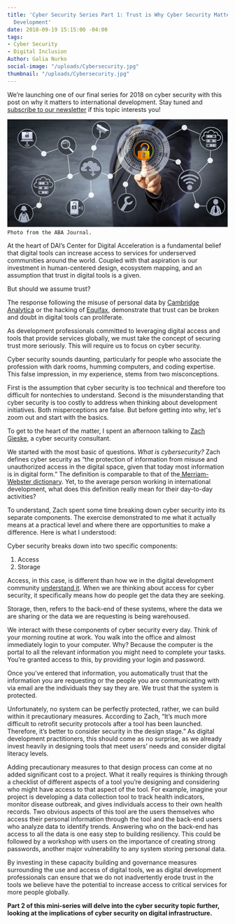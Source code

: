 ```yaml
---
title: 'Cyber Security Series Part 1: Trust is Why Cyber Security Matters to Digital
  Development'
date: 2018-09-19 15:15:00 -04:00
tags:
- Cyber Security
- Digital Inclusion
Author: Galia Nurko
social-image: "/uploads/Cybersecurity.jpg"
thumbnail: "/uploads/Cybersecurity.jpg"
---
```


We’re launching one of our final series for 2018 on cyber security with this post on why it matters to international development. Stay tuned and [subscribe to our newsletter](https://confirmsubscription.com/h/r/066AFBA15492935C) if this topic interests you! 

<!--more-->

![Cybersecurity.jpg](/uploads/Cybersecurity.jpg)`Photo from the ABA Journal.`

At the heart of DAI’s Center for Digital Acceleration is a fundamental belief that digital tools can increase access to services for underserved communities around the world. Coupled with that aspiration is our investment in human-centered design, ecosystem mapping, and an assumption that trust in digital tools is a given.

But should we assume trust?

The response following the misuse of personal data by [Cambridge Analytica](https://www.nytimes.com/2018/03/19/technology/facebook-cambridge-analytica-explained.html) or the hacking of [Equifax](https://money.cnn.com/2018/02/09/pf/equifax-hack-senate-disclosure/index.html), demonstrate that trust can be broken and doubt in digital tools can proliferate.

As development professionals committed to leveraging digital access and tools that provide services globally, we must take the concept of securing trust more seriously. This will require us to focus on cyber security.

Cyber security sounds daunting, particularly for people who associate the profession with dark rooms, humming computers, and coding expertise. This false impression, in my experience, stems from two misconceptions.

First is the assumption that cyber security is too technical and therefore too difficult for nontechies to understand. Second is the misunderstanding that cyber security is too costly to address when thinking about development initiatives. Both misperceptions are false. But before getting into why, let's zoom out and start with the basics.

To get to the heart of the matter, I spent an afternoon talking to [Zach Gieske](https://www.linkedin.com/in/zachgieske/), a cyber security consultant.

We started with the most basic of questions. *What is cybersecurity?* Zach defines cyber security as “the protection of information from misuse and unauthorized access in the digital space, given that today most information is in digital form.” The definition is comparable to that of the[ Merriam-Webster dictionary](https://www.merriam-webster.com/dictionary/cybersecurity). Yet, to the average person working in international development, what does this definition really mean for their day-to-day activities?

To understand, Zach spent some time breaking down cyber security into its separate components. The exercise demonstrated to me what it actually means at a practical level and where there are opportunities to make a difference. Here is what I understood: 

Cyber security breaks down into two specific components:

1. Access
2. Storage

Access, in this case, is different than how we in the digital development community [understand it](https://www.igi-global.com/dictionary/beyond-digital-divide/7557). When we are thinking about access for cyber security, it specifically means how do people get the data they are seeking.

Storage, then, refers to the back-end of these systems, where the data we are sharing or the data we are requesting is being warehoused.

We interact with these components of cyber security every day. Think of your morning routine at work. You walk into the office and almost immediately login to your computer. Why? Because the computer is the portal to all the relevant information you might need to complete your tasks. You’re granted access to this, by providing your login and password.

Once you’ve entered that information, you automatically trust that the information you are requesting or the people you are communicating with via email are the individuals they say they are. We trust that the system is protected.

Unfortunately, no system can be perfectly protected, rather, we can build within it precautionary measures. According to Zach, “It’s much more difficult to retrofit security protocols after a tool has been launched. Therefore, it’s better to consider security in the design stage.” As digital development practitioners, this should come as no surprise, as we already invest heavily in designing tools that meet users’ needs and consider digital literacy levels.

Adding precautionary measures to that design process can come at no added significant cost to a project. What it really requires is thinking through a checklist of different aspects of a tool you’re designing and considering who might have access to that aspect of the tool. For example, imagine your project is developing a data collection tool to track health indicators, monitor disease outbreak, and gives individuals access to their own health records. Two obvious aspects of this tool are the users themselves who access their personal information through the tool and the back-end users who analyze data to identify trends. Answering who on the back-end has access to all the data is one easy step to building resiliency. This could be followed by a workshop with users on the importance of creating strong passwords, another major vulnerability to any system storing personal data.

By investing in these capacity building and governance measures surrounding the use and access of digital tools, we as digital development professionals can ensure that we do not inadvertently erode trust in the tools we believe have the potential to increase access to critical services for more people globally.

**Part 2 of this mini-series will delve into the cyber security topic further, looking at the implications of cyber security on digital infrastructure.**